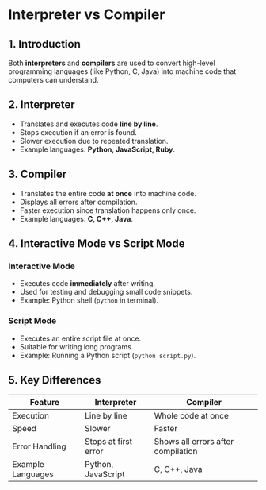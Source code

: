 # Interpreter vs Compiler

## 1. Introduction
Both **interpreters** and **compilers** are used to convert high-level programming languages (like Python, C, Java) into machine code that computers can understand.

## 2. Interpreter
- Translates and executes code **line by line**.
- Stops execution if an error is found.
- Slower execution due to repeated translation.
- Example languages: **Python, JavaScript, Ruby**.

## 3. Compiler
- Translates the entire code **at once** into machine code.
- Displays all errors after compilation.
- Faster execution since translation happens only once.
- Example languages: **C, C++, Java**.

## 4. Interactive Mode vs Script Mode
### **Interactive Mode**
- Executes code **immediately** after writing.
- Used for testing and debugging small code snippets.
- Example: Python shell (`python` in terminal).

### **Script Mode**
- Executes an entire script file at once.
- Suitable for writing long programs.
- Example: Running a Python script (`python script.py`).

## 5. Key Differences

| Feature         | Interpreter | Compiler |
|---------------|-----------|---------|
| Execution     | Line by line | Whole code at once |
| Speed        | Slower | Faster |
| Error Handling | Stops at first error | Shows all errors after compilation |
| Example Languages | Python, JavaScript | C, C++, Java |
